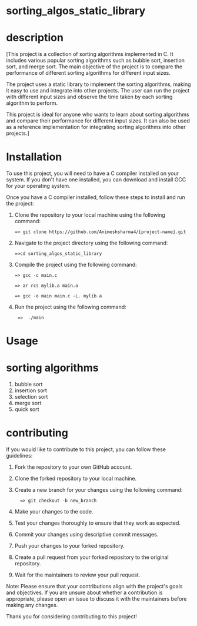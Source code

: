 # sorting_algos_static_library
# description
[This project is a collection of sorting algorithms implemented in C. It includes various popular sorting algorithms such as bubble sort, insertion sort, and merge sort. The main objective of the project is to compare the performance of different sorting algorithms for different input sizes.

The project uses a static library to implement the sorting algorithms, making it easy to use and integrate into other projects. The user can run the project with different input sizes and observe the time taken by each sorting algorithm to perform.

This project is ideal for anyone who wants to learn about sorting algorithms and compare their performance for different input sizes. It can also be used as a reference implementation for integrating sorting algorithms into other projects.]

# Installation
To use this project, you will need to have a C compiler installed on your system. If you don't have one installed, you can download and install GCC for your operating system.

Once you have a C compiler installed, follow these steps to install and run the project:

1. Clone the repository to your local machine using the following command:

       => git clone https://github.com/Animeshsharma4/[project-name].git
       
2. Navigate to the project directory using the following command:

       =>cd sorting_algos_static_library
      
3. Compile the project using the following command:

       => gcc -c main.c

       => ar rcs mylib.a main.o

       => gcc -o main main.c -L. mylib.a
       
4. Run the project using the following command:

        =>  ./main
        
# Usage

# sorting algorithms

1. bubble sort
2. insertion sort
3. selection sort
4. merge sort
5. quick sort

# contributing

If you would like to contribute to this project, you can follow these guidelines:

1. Fork the repository to your own GitHub account.

2. Clone the forked repository to your local machine.

3. Create a new branch for your changes using the following command:

         => git checkout -b new_branch
   
5. Make your changes to the code.

5. Test your changes thoroughly to ensure that they work as expected.

6. Commit your changes using descriptive commit messages.

7. Push your changes to your forked repository.

8. Create a pull request from your forked repository to the original repository.

9. Wait for the maintainers to review your pull request.

Note: Please ensure that your contributions align with the project's goals and objectives. If you are unsure about whether a contribution is appropriate, please open an issue to discuss it with the maintainers before making any changes.

Thank you for considering contributing to this project!
